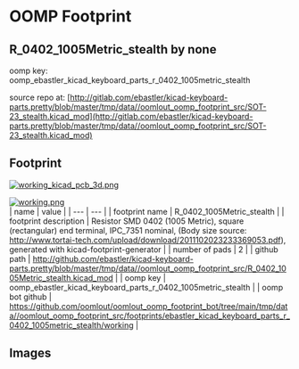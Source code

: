 # OOMP Footprint  
## R_0402_1005Metric_stealth  by none  
  
oomp key: oomp_ebastler_kicad_keyboard_parts_r_0402_1005metric_stealth  
  
source repo at: [http://gitlab.com/ebastler/kicad-keyboard-parts.pretty/blob/master/tmp/data//oomlout_oomp_footprint_src/SOT-23_stealth.kicad_mod](http://gitlab.com/ebastler/kicad-keyboard-parts.pretty/blob/master/tmp/data//oomlout_oomp_footprint_src/SOT-23_stealth.kicad_mod)  
## Footprint  
  
[![working_kicad_pcb_3d.png](working_kicad_pcb_3d_600.png)](working_kicad_pcb_3d.png)  
  
[![working.png](working_600.png)](working.png)  
| name | value | 
| --- | --- | 
| footprint name | R_0402_1005Metric_stealth | 
| footprint description | Resistor SMD 0402 (1005 Metric), square (rectangular) end terminal, IPC_7351 nominal, (Body size source: http://www.tortai-tech.com/upload/download/2011102023233369053.pdf), generated with kicad-footprint-generator | 
| number of pads | 2 | 
| github path | http://github.com/ebastler/kicad-keyboard-parts.pretty/blob/master/tmp/data//oomlout_oomp_footprint_src/R_0402_1005Metric_stealth.kicad_mod | 
| oomp key | oomp_ebastler_kicad_keyboard_parts_r_0402_1005metric_stealth | 
| oomp bot github | https://github.com/oomlout/oomlout_oomp_footprint_bot/tree/main/tmp/data//oomlout_oomp_footprint_src/footprints/ebastler_kicad_keyboard_parts_r_0402_1005metric_stealth/working | 
## Images  
